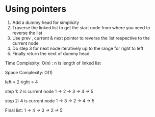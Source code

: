 # Using pointers

1. Add a dummy head for simplicity
2. Traverse the linked list to get the start node from where you need to reverse the list
3. Use prev , current & next pointer to reverse the list respective to the current node
4. Do step 3 for next node iteratively up to the range for right to left
5. Finally return the next of dummy head

Time Complexity: O(n) : n is length of linked list

Space Complexity: O(1)

left = 2
right = 4

step 1: 2 is current node
1 -> 2 -> 3 -> 4 -> 5

step 2: 4 is current node
1 -> 3 -> 2 -> 4 -> 5

Final list:
1 -> 4 -> 3 -> 2 -> 5

